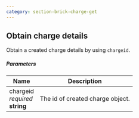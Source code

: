 ```yaml
---
category: section-brick-charge-get
---
```


## Obtain charge details

Obtain a created charge details by using ```chargeid```.

##### Parameters

| Name | Description |
| --- | ---|
| chargeid<br> *required* <br> **string**  | The id of created charge object. |

